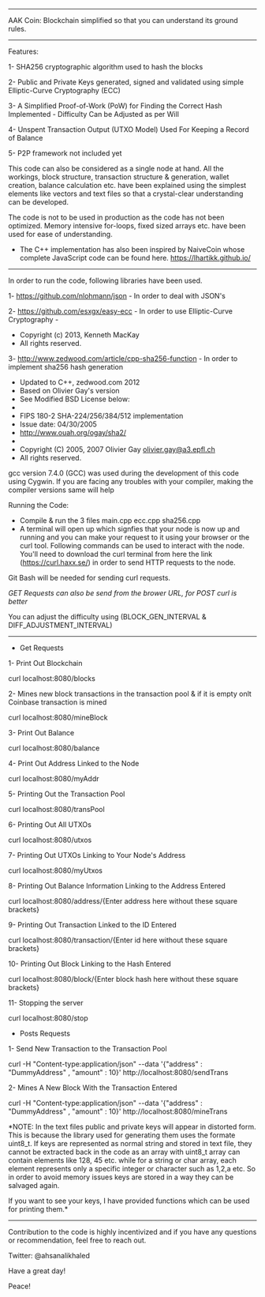 ----------------

AAK Coin: Blockchain simplified so that you can understand its ground rules.

----------------


Features:

1- SHA256 cryptographic algorithm used to hash the blocks

2- Public and Private Keys generated, signed and validated using simple Elliptic-Curve Cryptography (ECC)

3- A Simplified Proof-of-Work (PoW) for Finding the Correct Hash Implemented - Difficulty Can be Adjusted as per Will 

4- Unspent Transaction Output (UTXO Model) Used For Keeping a Record of Balance

5- P2P framework not included yet

This code can also be considered as a single node at hand. All the workings, block structure,
transaction structure & generation, wallet creation, balance calculation etc. have been
explained using the simplest elements like vectors and text files so that a crystal-clear
understanding can be developed.

The code is not to be used in production as the code has not been optimized. Memory intensive for-loops,
fixed sized arrays etc. have been used for ease of understanding.

- The C++ implementation has also been inspired by NaiveCoin whose complete JavaScript code can be found
here. https://lhartikk.github.io/


----------------


In order to run the code, following libraries have been used.

1- https://github.com/nlohmann/json - In order to deal with JSON's

2- https://github.com/esxgx/easy-ecc - In order to use Elliptic-Curve Cryptography -
 * Copyright (c) 2013, Kenneth MacKay
 * All rights reserved.

3- http://www.zedwood.com/article/cpp-sha256-function - In order to implement sha256 hash generation
 * Updated to C++, zedwood.com 2012
 * Based on Olivier Gay's version
 * See Modified BSD License below:
 *
 * FIPS 180-2 SHA-224/256/384/512 implementation
 * Issue date:  04/30/2005
 * http://www.ouah.org/ogay/sha2/
 *
 * Copyright (C) 2005, 2007 Olivier Gay <olivier.gay@a3.epfl.ch>
 * All rights reserved.

gcc version 7.4.0 (GCC) was used during the development of this code using Cygwin. If you are
facing any troubles with your compiler, making the compiler versions same will help

Running the Code:

- Compile & run the 3 files main.cpp ecc.cpp sha256.cpp
- A terminal will open up which signfies that your node is now up and running and you
can make your request to it using your browser or the curl tool. Following commands can
be used to interact with the node. You'll need to download the curl terminal from here the
link (https://curl.haxx.se/) in order to send HTTP requests to the node.

Git Bash will be needed for sending curl requests.

*GET Requests can also be send from the brower URL, for POST curl is better*

You can adjust the difficulty using (BLOCK_GEN_INTERVAL  & DIFF_ADJUSTMENT_INTERVAL)

----------------

- Get Requests

1- Print Out Blockchain

curl localhost:8080/blocks

2- Mines new block transactions in the transaction pool & if it is empty onlt Coinbase transaction is mined

curl localhost:8080/mineBlock

3- Print Out Balance

curl localhost:8080/balance

4- Print Out Address Linked to the Node

curl localhost:8080/myAddr

5- Printing Out the Transaction Pool

curl localhost:8080/transPool

6- Printing Out All UTXOs

curl localhost:8080/utxos

7- Printing Out UTXOs Linking to Your Node's Address

curl localhost:8080/myUtxos

8- Printing Out Balance Information Linking to the Address Entered

curl localhost:8080/address/{Enter address here without these square brackets}

9- Printing Out Transaction Linked to the ID Entered

curl localhost:8080/transaction/{Enter id here without these square brackets}

10- Printing Out Block Linking to the Hash Entered

curl localhost:8080/block/{Enter block hash here without these square brackets}

11- Stopping the server

curl localhost:8080/stop


- Posts Requests

1- Send New Transaction to the Transaction Pool

curl -H "Content-type:application/json" --data '{"address" : "DummyAddress" ,  "amount" : 10}' http://localhost:8080/sendTrans

2- Mines A New Block With the Transaction Entered

curl -H "Content-type:application/json" --data '{"address" : "DummyAddress" ,  "amount" : 10}' http://localhost:8080/mineTrans

*NOTE: In the text files public and private keys will appear in distorted form. This is because the library used for
generating them uses the formate uint8_t. If keys are represented as normal string and stored in text file, they cannot
be extracted back in the code as an array with uint8_t array can contain elements like 128, 45 etc. while for a string
or char array, each element represents only a specific integer or character such as 1,2,a etc. So in order to avoid
memory issues keys are stored in a way they can be salvaged again.

If you want to see your keys, I have provided functions which can be used for printing them.*


----------------


Contribution to the code is highly incentivized and if you have any questions or recommendation, feel free to reach out.

Twitter: @ahsanalikhaled

Have a great day!

Peace!
